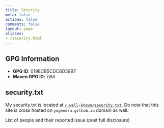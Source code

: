 ```yaml
---
title: Security
meta: false
actions: false
comments: false
layout: page
aliases:
- /security.html
---
```


## GPG Information

- **GPG ID**: 019ECB5CDC6D59B7
- **Maven GPG ID**: _TBA_

## security.txt

My security.txt is located at [`/.well-known/security.txt`](/.well-known/security.txt). Do note that this site is cross hosted on `yogendra.github.io` domain as well.


List of people and their reported issue (post full disclosure)
